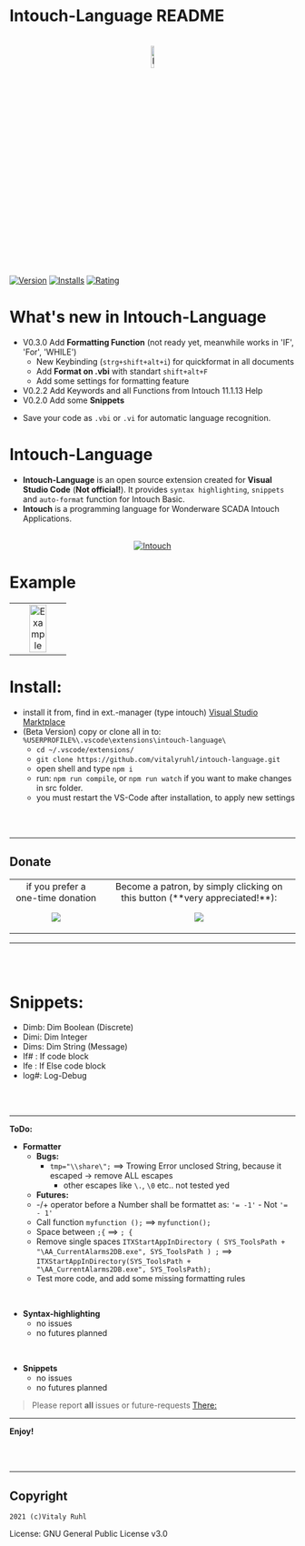 # Intouch-Language README


<p align="center">
  <br />
  <a title="Intouch-Language" href="https://github.com/vitalyruhl/intouch-language"><img src="https://raw.githubusercontent.com/vitalyruhl/intouch-language/master/images/logo.png" alt="Intouch-Language Logo" width="10%" /></a>
</p>


[![Version](https://vsmarketplacebadge.apphb.com/version/Vitaly-ruhl.intouch-language.svg)](https://marketplace.visualstudio.com/items?itemName=Vitaly-ruhl.intouch-language)
[![Installs](https://vsmarketplacebadge.apphb.com/installs-short/Vitaly-ruhl.intouch-language.svg)](https://marketplace.visualstudio.com/items?itemName=Vitaly-ruhl.intouch-language)
[![Rating](https://vsmarketplacebadge.apphb.com/rating/Vitaly-ruhl.intouch-language.svg)](https://marketplace.visualstudio.com/items?itemName=Vitaly-ruhl.intouch-language) 

<!-- 
[![Build Status](https://travis-ci.org/Vitaly-ruhl/intouch-language.svg?branch=master)](https://travis-ci.org/Vitaly-ruhl/intouch-language)

-->

# What's new in Intouch-Language
- V0.3.0 Add **Formatting Function** (not ready yet, meanwhile works in 'IF', 'For', 'WHILE')
  + New Keybinding (`strg+shift+alt+i`) for quickformat in all documents
  + Add **Format on .vbi** with standart `shift+alt+F`
  + Add some settings for formatting feature
- V0.2.2 Add Keywords and all Functions from Intouch 11.1.13 Help
- V0.2.0 Add some **Snippets**

* Save your code as `.vbi` or `.vi` for automatic language recognition. 


# Intouch-Language
- **Intouch-Language** is an open source extension created for **Visual Studio Code** (**Not official!**). It provides `syntax highlighting`, `snippets` and `auto-format` function for Intouch Basic.
- **Intouch** is a programming language for Wonderware SCADA Intouch Applications.



<p align="center" bgcolor:=#3f3f3f>
  <br />
  <a title="Intouch" href="https://factorysoftware.de/"><img src="https://factorysoftware.de/resources/uploads/2020/02/wonderware-germany-austria-footer.png" alt="Intouch" /></a>   
</p>

# Example
<table align="center" width="100%" border="0">
  <tr>
    <td align="center" border="0">
    <a title="Intouch-Language" href="https://github.com/vitalyruhl/intouch-language"><img src="https://raw.githubusercontent.com/vitalyruhl/intouch-language/master/images/example.gif" alt="Example" width="60%" /></a>
    </td>
  </tr>
</table>


# Install:
* install it from, find in ext.-manager (type intouch) 
[Visual Studio Marktplace](https://marketplace.visualstudio.com/items?itemName=Vitaly-ruhl.intouch-language)
* (Beta Version) copy or clone all in to: `%USERPROFILE%\.vscode\extensions\intouch-language\`
  + `cd ~/.vscode/extensions/`
  + `git clone https://github.com/vitalyruhl/intouch-language.git`
  + open shell and type `npm i`
  + run: `npm run compile`, or `npm run watch` if you want to make changes in src folder.
  + you must restart the VS-Code after installation, to apply new settings 


<p align="center">
  <br />
  <br />
</p>


---


## Donate

<table align="center" width="100%" border="0" bgcolor:=#3f3f3f>
<tr align="center">
<td align="center">  
if you prefer a one-time donation

[![](https://www.paypalobjects.com/en_US/i/btn/btn_donateCC_LG.gif)](https://paypal.me/FamilieRuhl)
</td>

<td align="center">  
Become a patron, by simply clicking on this button (**very appreciated!**):

[![](https://c5.patreon.com/external/logo/become_a_patron_button.png)](https://www.patreon.com/join/6555448/checkout?ru=undefined)

</td>
</tr>
</table>


---

<p align="center">
  <br />
  <br />
</p>


# Snippets:
* Dimb: Dim Boolean (Discrete)
* Dimi: Dim Integer
* Dims: Dim String (Message)
* If# : If code block
* Ife : If Else code block
* log#: Log-Debug



<p align="center">
  <br />
  <br />
</p>

 - - - 

 **ToDo:**

+ **Formatter**
  + **Bugs:**
    + `tmp="\\share\";` ==> Trowing Error unclosed String, because it escaped -> remove ALL escapes 
      + other escapes like `\.`, `\0` etc.. not tested yed
  + **Futures:**
  + -/+ operator before a Number shall be formattet as:  `'= -1'` - Not `'= - 1'`
  + Call function `myfunction ();` ==> `myfunction();`
  + Space between `;{` ==> `; {`
  + Remove single spaces `ITXStartAppInDirectory ( SYS_ToolsPath + "\AA_CurrentAlarms2DB.exe", SYS_ToolsPath ) ;` ==> `ITXStartAppInDirectory(SYS_ToolsPath + "\AA_CurrentAlarms2DB.exe", SYS_ToolsPath);`
  + Test more code, and add some missing formatting rules

<br>

+ **Syntax-highlighting**
  + no issues
  + no futures planned
  
<br>

+ **Snippets**
  + no issues
  + no futures planned

 
> Please report **all** issues or future-requests [There:](https://github.com/vitalyruhl/intouch-language/issues)

 - - - 


<!-- 
* **Bug**:  Keywords bug:<br /> <a title="Intouch-Language bug3" href="https://github.com/vitalyruhl/intouch-language"><img src="https://raw.githubusercontent.com/vitalyruhl/intouch-language/master/images/bugs/Screenshot_3.jpg" alt="Intouch-Language bug3" width="80%" /></a>
<br /> <br /><a title="Intouch-Language bug3" href="https://github.com/vitalyruhl/intouch-language"><img src="https://raw.githubusercontent.com/vitalyruhl/intouch-language/master/images/bugs/Screenshot_4.jpg" alt="Intouch-Language bug3" width="80%" /></a>
-->


**Enjoy!**

<br>

<br>

- - -

## Copyright
`2021 (c)Vitaly Ruhl`

License: GNU General Public License v3.0